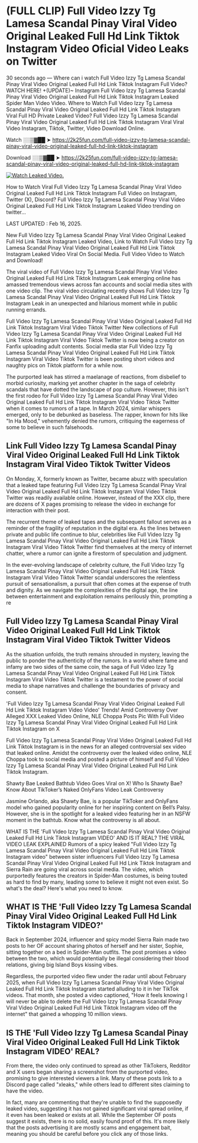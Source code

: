 # (FULL CLIP) Full Video Izzy Tg Lamesa Scandal Pinay Viral Video Original Leaked Full Hd Link Tiktok Instagram Video Oficial Video Leaks on Twitter

30 seconds ago — Where can i watch Full Video Izzy Tg Lamesa Scandal Pinay Viral Video Original Leaked Full Hd Link Tiktok Instagram Full Video? WATCH HERE! +(UPDATE)~ Instagram Full Video Izzy Tg Lamesa Scandal Pinay Viral Video Original Leaked Full Hd Link Tiktok Instagram Leaked Spider Man Video Video. Where to Watch Full Video Izzy Tg Lamesa Scandal Pinay Viral Video Original Leaked Full Hd Link Tiktok Instagram Viral Full HD Private Leaked Video? Full Video Izzy Tg Lamesa Scandal Pinay Viral Video Original Leaked Full Hd Link Tiktok Instagram Viral Viral Video Instagram, Tiktok, Twitter, Video Download Online.

Watch ░░▒▓██ ➤ https://2k25fun.com/full-video-izzy-tg-lamesa-scandal-pinay-viral-video-original-leaked-full-hd-link-tiktok-instagram

Download ░░▒▓██ ➤ https://2k25fun.com/full-video-izzy-tg-lamesa-scandal-pinay-viral-video-original-leaked-full-hd-link-tiktok-instagram

[![Watch Leaked Video.](https://miro.medium.com/v2/resize:fit:828/format:webp/1*cilzJN44JGOrTw9NJCrNHA.gif "Watch Leaked Video")](https://2k25fun.com/full-video-izzy-tg-lamesa-scandal-pinay-viral-video-original-leaked-full-hd-link-tiktok-instagram)

How to Watch Viral Full Video Izzy Tg Lamesa Scandal Pinay Viral Video Original Leaked Full Hd Link Tiktok Instagram Full Video on Instagram, Twitter (X), Discord? Full Video Izzy Tg Lamesa Scandal Pinay Viral Video Original Leaked Full Hd Link Tiktok Instagram Leaked Video trending on twitter...

LAST UPDATED : Feb 16, 2025.

New Full Video Izzy Tg Lamesa Scandal Pinay Viral Video Original Leaked Full Hd Link Tiktok Instagram Leaked Video, Link to Watch Full Video Izzy Tg Lamesa Scandal Pinay Viral Video Original Leaked Full Hd Link Tiktok Instagram Leaked Video Viral On Social Media. Full Video Video to Watch and Download!

The viral video of Full Video Izzy Tg Lamesa Scandal Pinay Viral Video Original Leaked Full Hd Link Tiktok Instagram Leak emerging online has amassed tremendous views across fan accounts and social media sites with one video clip. The viral video circulating recently shows Full Video Izzy Tg Lamesa Scandal Pinay Viral Video Original Leaked Full Hd Link Tiktok Instagram Leak in an unexpected and hilarious moment while in public running errands.

Full Video Izzy Tg Lamesa Scandal Pinay Viral Video Original Leaked Full Hd Link Tiktok Instagram Viral Video Tiktok Twitter New collections of Full Video Izzy Tg Lamesa Scandal Pinay Viral Video Original Leaked Full Hd Link Tiktok Instagram Viral Video Tiktok Twitter is now being a creator on Fanfix uploading adult contents. Social media star Full Video Izzy Tg Lamesa Scandal Pinay Viral Video Original Leaked Full Hd Link Tiktok Instagram Viral Video Tiktok Twitter is been posting short videos and naughty pics on Tiktok platform for a while now.

The purported leak has stirred a maelanage of reactions, from disbelief to morbid curiosity, marking yet another chapter in the saga of celebrity scandals that have dotted the landscape of pop culture. However, this isn't the first rodeo for Full Video Izzy Tg Lamesa Scandal Pinay Viral Video Original Leaked Full Hd Link Tiktok Instagram Viral Video Tiktok Twitter when it comes to rumors of a tape. In March 2024, similar whispers emerged, only to be debunked as baseless. The rapper, known for hits like "In Ha Mood," vehemently denied the rumors, critiquing the eagerness of some to believe in such falsehoods.

## Link Full Video Izzy Tg Lamesa Scandal Pinay Viral Video Original Leaked Full Hd Link Tiktok Instagram Viral Video Tiktok Twitter Videos

On Monday, X, formerly known as Twitter, became abuzz with speculation that a leaked tape featuring Full Video Izzy Tg Lamesa Scandal Pinay Viral Video Original Leaked Full Hd Link Tiktok Instagram Viral Video Tiktok Twitter was readily available online. However, instead of the XXX clip, there are dozens of X pages promising to release the video in exchange for interaction with their post.

The recurrent theme of leaked tapes and the subsequent fallout serves as a reminder of the fragility of reputation in the digital era. As the lines between private and public life continue to blur, celebrities like Full Video Izzy Tg Lamesa Scandal Pinay Viral Video Original Leaked Full Hd Link Tiktok Instagram Viral Video Tiktok Twitter find themselves at the mercy of internet chatter, where a rumor can ignite a firestorm of speculation and judgment.

In the ever-evolving landscape of celebrity culture, the Full Video Izzy Tg Lamesa Scandal Pinay Viral Video Original Leaked Full Hd Link Tiktok Instagram Viral Video Tiktok Twitter scandal underscores the relentless pursuit of sensationalism, a pursuit that often comes at the expense of truth and dignity. As we navigate the complexities of the digital age, the line between entertainment and exploitation remains perilously thin, prompting a re

##  Full Video Izzy Tg Lamesa Scandal Pinay Viral Video Original Leaked Full Hd Link Tiktok Instagram Viral Video Tiktok Twitter Videos

As the situation unfolds, the truth remains shrouded in mystery, leaving the public to ponder the authenticity of the rumors. In a world where fame and infamy are two sides of the same coin, the saga of Full Video Izzy Tg Lamesa Scandal Pinay Viral Video Original Leaked Full Hd Link Tiktok Instagram Viral Video Tiktok Twitter is a testament to the power of social media to shape narratives and challenge the boundaries of privacy and consent.

'Full Video Izzy Tg Lamesa Scandal Pinay Viral Video Original Leaked Full Hd Link Tiktok Instagram Video Video' Trends! Amid Controversy Over Alleged XXX Leaked Video Online, NLE Choppa Posts Pic With Full Video Izzy Tg Lamesa Scandal Pinay Viral Video Original Leaked Full Hd Link Tiktok Instagram on X

Full Video Izzy Tg Lamesa Scandal Pinay Viral Video Original Leaked Full Hd Link Tiktok Instagram is in the news for an alleged controversial sex video that leaked online. Amidst the controversy over the leaked video online, NLE Choppa took to social media and posted a picture of himself and Full Video Izzy Tg Lamesa Scandal Pinay Viral Video Original Leaked Full Hd Link Tiktok Instagram.

Shawty Bae Leaked Bathtub Video Goes Viral on X! Who Is Shawty Bae? Know About TikToker’s Naked OnlyFans Video Leak Controversy

Jasmine Orlando, aka Shawty Bae, is a popular TikToker and OnlyFans model who gained popularity online for her inspiring content on Bell’s Palsy. However, she is in the spotlight for a leaked video featuring her in an NSFW moment in the bathtub. Know what the controversy is all about.

WHAT IS THE 'Full Video Izzy Tg Lamesa Scandal Pinay Viral Video Original Leaked Full Hd Link Tiktok Instagram VIDEO' AND IS IT REAL? THE VIRAL VIDEO LEAK EXPLAINED Rumors of a spicy leaked "Full Video Izzy Tg Lamesa Scandal Pinay Viral Video Original Leaked Full Hd Link Tiktok Instagram video" between sister influencers Full Video Izzy Tg Lamesa Scandal Pinay Viral Video Original Leaked Full Hd Link Tiktok Instagram and Sierra Rain are going viral across social media. The video, which purportedly features the creators in Spider-Man costumes, is being touted as hard to find by many, leading some to believe it might not even exist. So what's the deal? Here's what you need to know.

## WHAT IS THE 'Full Video Izzy Tg Lamesa Scandal Pinay Viral Video Original Leaked Full Hd Link Tiktok Instagram VIDEO?'

Back in September 2024, influencer and spicy model Sierra Rain made two posts to her OF account sharing photos of herself and her sister, Sophie, sitting together on a bed in Spider-Man outfits. The post promises a video between the two, which would potentially be illegal considering their blood relations, giving big Island Boys kissing vibes.

Regardless, the purported video flew under the radar until about February 2025, when Full Video Izzy Tg Lamesa Scandal Pinay Viral Video Original Leaked Full Hd Link Tiktok Instagram started alluding to it in her TikTok videos. That month, she posted a video captioned, "How it feels knowing I will never be able to delete the Full Video Izzy Tg Lamesa Scandal Pinay Viral Video Original Leaked Full Hd Link Tiktok Instagram video off the internet" that gained a whopping 10 million views.

## IS THE 'Full Video Izzy Tg Lamesa Scandal Pinay Viral Video Original Leaked Full Hd Link Tiktok Instagram VIDEO' REAL?

From there, the video only continued to spread as other TikTokers, Redditor and X users began sharing a screenshot from the purported video, promising to give interested viewers a link. Many of these posts link to a Discord page called "xleaks," while others lead to different sites claiming to have the video.

In fact, many are commenting that they're unable to find the supposedly leaked video, suggesting it has not gained significant viral spread online, if it even has been leaked or exists at all. While the September OF posts suggest it exists, there is no solid, easily found proof of this. It's more likely that the posts advertising it are mostly scams and engagement bait, meaning you should be careful before you click any of those links.